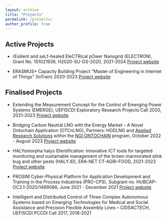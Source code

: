 ```yaml
---
layout: archive
title: "Projects"
permalink: /projects/
author_profile: true
---
```


Active Projects
------
* rEsilient and seLf-healed EleCTRical pOwer Nanogrid (ELECTRON), Grant No. 101021936, H2020-SU-DS-2020, 2021-2024 [Project website](https://electron-project.eu)

* ERASMUS+ Capacity Building Project "Master of Engineering in Internet of Things" (IoTrain) 2020-2023 [Project website](https://www.iotrain.eu)

Finalised Projects
------
* Extending the Measurement Concept for the Control of Emerging Power Systems (EMERGE), UEFISCDI Exploratory Research Projects Call 2020, 2021-2023 [Project website](http://emerge.microderlab.upb.ro)

* Bridging Carbon Neutral LNG with the Energy Market – A Novel Ontochain Application (OTCnLNG), Partners: HODLNG and [Applied Research Solutions](https://www.research-solutions.eu) within the [NGI ONTOCHAIN](https://ontochain.ngi.eu) program, October 2022 - August 2023 [Project website](https://ontochain.ngi.eu/content/otcnlng-single-origin-truth-provide-lng-buyers-and-sellers-decentralized-interoperable-view)

* HALYomorpha halys IDentification: Innovative ICT tools for targeted monitoring and sustainable management of the brown marmorated stink bug and other pests (HALY.ID), ERA-NET CT-AGRI-FOOD, 2021-2023 [Project website](https://www.haly-id.eu)

* PROSIM Cyber-Physical Platform for Application Development and Training in the Process Industries (PRO-CPS), Subgrant no. HUBCAP- OC2.1-2020/1499086, June 2021 - December 2021 [Project website](https://www.astiautomation.com/rdProject/hubcap-pro-cps)

* Intelligent and Distributed Control of Three Complex Autonomous Systems based on Emerging Technologies for Medical and Social Assistance and Precision Flexible Assembly Lines – CIDSACTECH, UEFISCDI PCCDI Call 2017, 2018-2021